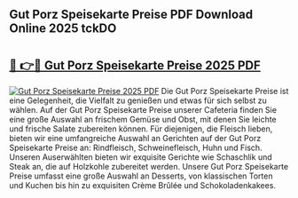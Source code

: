 ## Gut Porz Speisekarte Preise PDF Download Online 2025 tckDO

# <h2><a href="http://gc7kcen.nevu.top/?p=Gut+Porz+Speisekarte+Preise">🔗 👉🔴 Gut Porz Speisekarte Preise 2025 PDF</a></h2>

[![Gut Porz Speisekarte Preise 2025 PDF](https://i.imgur.com/dBaPXMq.png)](http://gc7kcen.nevu.top/?p=Gut+Porz+Speisekarte+Preise)
Die Gut Porz Speisekarte Preise ist eine Gelegenheit, die Vielfalt zu genießen und etwas für sich selbst zu wählen. Auf der Gut Porz Speisekarte Preise unserer Cafeteria finden Sie eine große Auswahl an frischem Gemüse und Obst, mit denen Sie leichte und frische Salate zubereiten können. Für diejenigen, die Fleisch lieben, bieten wir eine umfangreiche Auswahl an Gerichten auf der Gut Porz Speisekarte Preise an: Rindfleisch, Schweinefleisch, Huhn und Fisch. Unseren Auserwählten bieten wir exquisite Gerichte wie Schaschlik und Steak an, die auf Holzkohle zubereitet werden. Unsere Gut Porz Speisekarte Preise umfasst eine große Auswahl an Desserts, von klassischen Torten und Kuchen bis hin zu exquisiten Crème Brûlée und Schokoladenkakees.
